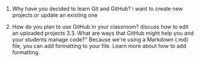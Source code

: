 1. Why have you decided to learn Git and GitHub?
	i want to create new projects or update an existing one

2. How do you plan to use GitHub in your classroom?
	discuss how to edit an uploaded projects 
3.3. What are ways that GitHub might help you and your students manage code?"
	Because we're using a Markdown (.md) file, you can add formatting to your file. Learn more about how to add formatting.
